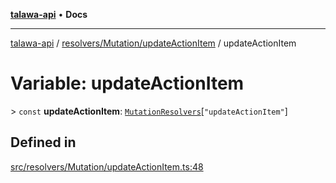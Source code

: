 [**talawa-api**](../../../../README.md) • **Docs**

***

[talawa-api](../../../../modules.md) / [resolvers/Mutation/updateActionItem](../README.md) / updateActionItem

# Variable: updateActionItem

\> `const` **updateActionItem**: [`MutationResolvers`](../../../../types/generatedGraphQLTypes/type-aliases/MutationResolvers.md)\[`"updateActionItem"`\]

## Defined in

[src/resolvers/Mutation/updateActionItem.ts:48](https://github.com/PalisadoesFoundation/talawa-api/blob/0e711c6a6b57f55ab5776fc9c8edfc5ebc0b3d70/src/resolvers/Mutation/updateActionItem.ts#L48)
